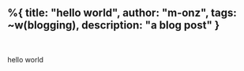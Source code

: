 %{
  title: "hello world",
  author: "m-onz",
  tags: ~w(blogging),
  description: "a blog post"
}
---
<br>

hello world
